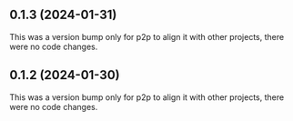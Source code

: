 ## 0.1.3 (2024-01-31)

This was a version bump only for p2p to align it with other projects, there were no code changes.

## 0.1.2 (2024-01-30)

This was a version bump only for p2p to align it with other projects, there were no code changes.